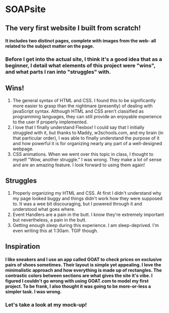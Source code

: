 # SOAPsite

## The very first website I built from scratch! 
#### It includes two distinct pages, complete with images from the web- all related to the subject matter on the page.

### Before I get into the actual site, I think it's a good idea that as a beginner, I detail what elements of this project were "wins", and what parts I ran into "struggles" with.

## Wins!

1. The general syntax of HTML and CSS. I found this to be significantly more easier to grasp than the nightmare (presently) of dealing with javaScript syntax. Although HTML and CSS aren't classified as programming languages, they can still provide an enjoyable experience to the user if properly implemented.
2. I love that I finally understand Flexbox! I could say that I initially struggled with it, but thanks to Maddy, w3schools.com, and my brain (in that particular order), I was able to finally understand the purpose of it and how powerful it is for organizing nearly any part of a well-designed webpage. 
3. CSS animations. When we went over this topic in class, I thought to myself "Wow, another struggle." I was wrong. They make a lot of sense and are an amazing feature. I look forward to using them again!

## Struggles

1. Properly organizing my HTML and CSS. At first I didn't understand why my page looked buggy and things didn't work how they were supposed to. It was a wee bit discouraging, but I powered through it and understood what goes where.
2. Event Handlers are a pain in the butt. I know they're extremely important but nevertheless, a pain in the butt.
3. Getting enough sleep during this experience. I am sleep-deprived. I'm even writing this at 1:30am. TGIF though.

## Inspiration
#### I like sneakers and I use an app called GOAT to check prices on exclusive pairs of shoes sometimes. Their layout is simple yet appealing. I love the minimalistic approach and how everything is made up of rectangles. The contrastic colors between sections are what gives the site it's vibe. I figured I couldn't go wrong with using GOAT.com to model my first project. To be frank, I also thought it was going to be more-or-less a simpler task. I was wrong. 

### Let's take a look at my mock-up!
